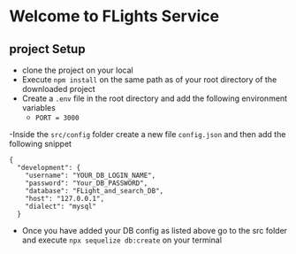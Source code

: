 # Welcome to FLights Service

## project Setup
 
 - clone the project on your local
 - Execute `npm install` on the same path as of your root directory of the downloaded project
 - Create a `.env` file in the root directory and add the following environment variables 
    - `PORT = 3000`

-Inside the `src/config` folder create a new file `config.json` and then add the following snippet

```
{
  "development": {
    "username": "YOUR_DB_LOGIN_NAME",
    "password": "Your_DB_PASSWORD",
    "database": "FLight_and_search_DB",
    "host": "127.0.0.1",
    "dialect": "mysql"
  }

```

- Once you have added your DB config as listed above go to the src folder and execute `npx sequelize db:create` on your terminal
 
